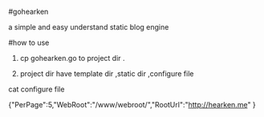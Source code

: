 #gohearken  

a simple and easy understand static blog engine

#how to use 

1. cp gohearken.go to project dir .

2. project dir have template dir ,static dir ,configure file

cat configure file 

{"PerPage":5,"WebRoot":"/www/webroot/","RootUrl":"http://hearken.me"    }

